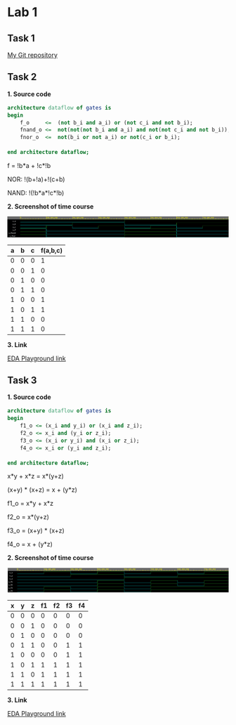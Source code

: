 # Lab 1
## Task 1

[My Git repository](https://github.com/vitoo420/Digital-electronics-1)

## Task 2

**1. Source code**

```vhdl
architecture dataflow of gates is
begin
    f_o		<=	(not b_i and a_i) or (not c_i and not b_i);	
    fnand_o	<=	not(not(not b_i and a_i) and not(not c_i and not b_i));	
    fnor_o	<=	not(b_i or not a_i) or not(c_i or b_i);

end architecture dataflow;
```
f = !b\*a + !c\*!b

NOR: !(b+!a)+!(c+b)

NAND: !(!b\*a\*!c\*!b)

**2. Screenshot of time course**

  ![alt text][DeMorgan]

  a | b | c | f(a,b,c)
  ---|---|---|--------
  0 | 0 | 0 |    1   
  0 | 0 | 1 |    0
  0 | 1 | 0 |    0 
  0 | 1 | 1 |    0
  1 | 0 | 0 |    1
  1 | 0 | 1 |    1
  1 | 1 | 0 |    0  
  1 | 1 | 1 |    0


**3. Link**

  [EDA Playground link](https://www.edaplayground.com/x/8MW7)


## Task 3
 
**1. Source code**

```vhdl
architecture dataflow of gates is
begin
	f1_o <= (x_i and y_i) or (x_i and z_i);
    f2_o <= x_i and (y_i or z_i);
    f3_o <= (x_i or y_i) and (x_i or z_i);
    f4_o <= x_i or (y_i and z_i);

end architecture dataflow;
```
x\*y + x\*z = x\*(y+z)

(x+y) \* (x+z) = x + (y\*z)


f1_o = x\*y + x\*z

f2_o = x\*(y+z)

f3_o = (x+y) \* (x+z) 

f4_o = x + (y\*z)

**2. Screenshot of time course**

  ![alt text][Distributive]
  
  x | y | z | f1 | f2 | f3 | f4
 ---|---|---|----|----|----|----
  0 | 0 | 0 | 0  | 0  | 0  | 0
  0 | 0 | 1 | 0  | 0  | 0  | 0
  0 | 1 | 0 | 0  | 0  | 0  | 0
  0 | 1 | 1 | 0  | 0  | 1  | 1
  1 | 0 | 0 | 0  | 0  | 1  | 1
  1 | 0 | 1 | 1  | 1  | 1  | 1
  1 | 1 | 0 | 1  | 1  | 1  | 1
  1 | 1 | 1 | 1  | 1  | 1  | 1
  
**3. Link**

  [EDA Playground link](https://www.edaplayground.com/x/G7Nn)
  
  
  
  
[DeMorgan]: https://github.com/vitoo420/Digital-electronics-1/blob/main/Labs/01-gates/Img/Casovy_prubeh.png "DeMorgan time course"
[Distributive]: https://github.com/vitoo420/Digital-electronics-1/blob/main/Labs/01-gates/Img/Casovy_prubeh_dist.png "DeMorgan time course"
